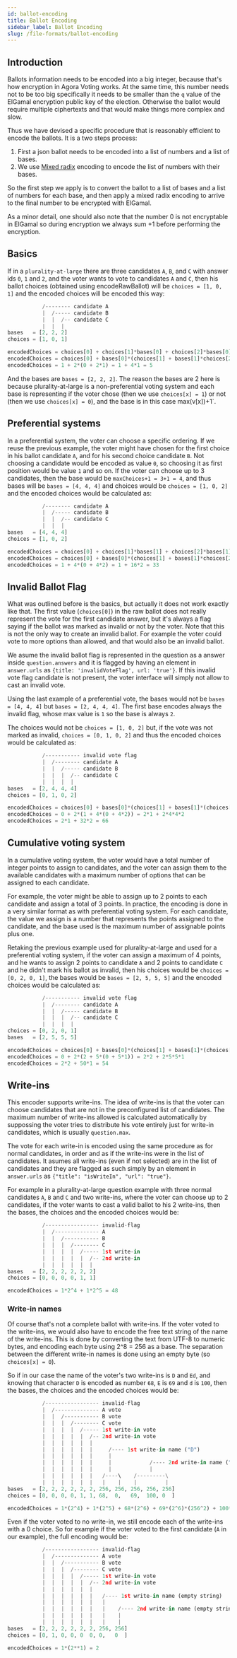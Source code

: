 ```yaml
---
id: ballot-encoding
title: Ballot Encoding
sidebar_label: Ballot Encoding
slug: /file-formats/ballot-encoding
---
```


## Introduction

Ballots information needs to be encoded into a big integer, because that's how
encryption in Agora Voting works. At the same time, this number needs not to be
too big specifically it needs to be smaller than the `q` value of the ElGamal
encryption public key of the election. Otherwise the ballot would require 
multiple ciphertexts and that would make things more complex and slow.

Thus we have devised a specific procedure that is reasonably efficient to encode
the ballots. It is a two steps process:
1. First a json ballot needs to be encoded into a list of numbers and a list of
 bases.
2. We use [Mixed radix] encoding to encode the list of numbers with their bases. 

So the first step we apply is to convert the ballot to a list of bases and a 
list of numbers for each base, and then apply a mixed radix encoding to arrive 
to the final number to be encrypted with ElGamal. 

As a minor detail, one should also note that the number 0 is not encryptable in
ElGamal so during encryption we always sum +1 before performing the encryption.

## Basics

If in a `plurality-at-large` there are three candidates `A`, `B`,
and `C` with answer ids `0`, `1` and `2`, and the voter wants to
vote to candidates `A` and `C`, then his ballot choices (obtained
using encodeRawBallot) will be  `choices = [1, 0, 1]` and the encoded
choices will be encoded this way:

```python
           /-------- candidate A
           |  /----- candidate B
           |  |  /-- candidate C
           |  |  |
bases   = [2, 2, 2]
choices = [1, 0, 1]

encodedChoices = choices[0] + choices[1]*bases[0] + choices[2]*bases[0]*bases[1]
encodedChoices = choices[0] + bases[0]*(choices[1] + bases[1]*choices[2])
encodedChoices = 1 + 2*(0 + 2*1) = 1 + 4*1 = 5
```

And the bases are `bases = [2, 2, 2]`. The reason the bases are 2 here
is because plurality-at-large is a non-preferential voting system
and each base is representing if the voter chose (then we use
`choices[x] = 1`) or not (then we use `choices[x] = 0`), and the base is in
this case max(v[x])+1`.

## Preferential systems

In a preferential system, the voter can choose a specific ordering.
If we reuse the previous example, the voter might have chosen for
the first choice in his ballot candidate `A`, and for his second
choice candidate `B`. Not choosing a candidate would be encoded as
value `0`, so choosing it as first position would be value `1` and
so on. If the voter can choose up to 3 candidates, then the base
would be `maxChoices+1 = 3+1 = 4`, and thus bases will be
`bases = [4, 4, 4]` and choices would be `choices = [1, 0, 2]` and the
encoded choices would be calculated as:

```python
           /-------- candidate A
           |  /----- candidate B
           |  |  /-- candidate C
           |  |  |
bases   = [4, 4, 4]
choices = [1, 0, 2]

encodedChoices = choices[0] + choices[1]*bases[1] + choices[2]*bases[1]*bases[2]
encodedChoices = choices[0] + bases[0]*(choices[1] + bases[1]*choices[2])
encodedChoices = 1 + 4*(0 + 4*2) = 1 + 16*2 = 33
```

## Invalid Ballot Flag

What was outlined before is the basics, but actually it does not
work exactly like that. The first value (`choices[0]`) in the raw 
ballot does not really represent the vote for the first candidate 
answer, but it's always a flag saying if the ballot was marked as 
invalid or not by the voter. Note that this is not the only way to
create an invalid ballot. For example the voter could vote to more
options than allowed, and that would also be an invalid ballot.

We asume the invalid ballot flag is represented in the question
as a answer inside `question.answers` and it is flagged by having
an element in `answer.urls` as
`{title: 'invalidVoteFlag', url: 'true'}`. If this invalid vote
flag candidate is not present, the voter interface will simply not
allow to cast an invalid vote.

Using the last example of a preferential vote, the bases would not
be `bases = [4, 4, 4]` but `bases = [2, 4, 4, 4]`. The first base 
encodes always the invalid flag, whose max value is `1` so the base 
is always `2`.

The choices would not be `choices = [1, 0, 2]` but, if the vote was
not marked as invalid, `choices = [0, 1, 0, 2]` and thus the encoded
choices would be calculated as:

```python
           /----------- invalid vote flag
           |  /-------- candidate A
           |  |  /----- candidate B
           |  |  |  /-- candidate C
           |  |  |  |
bases   = [2, 4, 4, 4]
choices = [0, 1, 0, 2]

encodedChoices = choices[0] + bases[0]*(choices[1] + bases[1]*(choices[2] + bases[2]*choices[3])
encodedChoices = 0 + 2*(1 + 4*(0 + 4*2)) = 2*1 + 2*4*4*2
encodedChoices = 2*1 + 32*2 = 66
```

## Cumulative voting system

In a cumulative voting system, the voter would have a total number
of integer points to assign to candidates, and the voter can assign
them to the available candidates with a maximum number of options
that can be assigned to each candidate.

For example, the voter might be able to assign up to 2 points to
each candidate and assign a total of 3 points. In practice, the
encoding is done in a very similar format as with preferential
voting system. For each candidate, the value we assign is a number
that represents the points assigned to the candidate, and the base
used is the maximum number of assignable points plus one.

Retaking the previous example used for plurality-at-large and used
for a preferential voting system, if the voter can assign a
maximum of 4 points, and he wants to assign 2 points to candidate
`A` and 2 points to candidate `C` and he didn't mark his ballot
as invalid, then his choices would be `choices = [0, 2, 0, 1]`, 
the bases would be `bases = [2, 5, 5, 5]` and the encoded choices 
would be calculated as:

```python
           /----------- invalid vote flag
           |  /-------- candidate A
           |  |  /----- candidate B
           |  |  |  /-- candidate C
           |  |  |  |
choices = [0, 2, 0, 1]
bases   = [2, 5, 5, 5]

encodedChoices = choices[0] + bases[0]*(choices[1] + bases[1]*(choices[2] + bases[2]*choices[3])
encodedChoices = 0 + 2*(2 + 5*(0 + 5*1)) = 2*2 + 2*5*5*1
encodedChoices = 2*2 + 50*1 = 54
```

## Write-ins

This encoder supports write-ins. The idea of write-ins is that the
voter can choose candidates that are not in the preconfigured list
of candidates. The maximum number of write-ins allowed is
calculated automatically by suppossing the voter tries to
distribute his vote entirely just for write-in candidates, which
is usually `question.max`.

The vote for each write-in is encoded using the same procedure as
for normal candidates, in order and as if the write-ins were in
the list of candidates. It asumes all write-ins (even if not
selected) are in the list of candidates and they are flagged as
such simply by an element in `answer.urls` as
`{"title": "isWriteIn", "url": "true"}`.

For example in a plurality-at-large question example with three
normal candidates `A`, `B` and `C` and two write-ins, where the
voter can choose up to 2 candidates, if the voter wants to cast 
a valid ballot to his 2 write-ins, then the bases, the choices 
and the encoded choices would be:

```python
           /----------------- invalid-flag
           |  /-------------- A
           |  |  /----------- B
           |  |  |  /-------- C
           |  |  |  |  /----- 1st write-in
           |  |  |  |  |  /-- 2nd write-in
           |  |  |  |  |  |
bases   = [2, 2, 2, 2, 2, 2]
choices = [0, 0, 0, 0, 1, 1]

encodedChoices = 1*2^4 + 1*2^5 = 48
```

### Write-in names

Of course that's not a complete ballot with write-ins. If the voter
voted to the write-ins, we would also have to encode the free text
string of the name of the write-ins. This is done by converting the
text from UTF-8 to numeric bytes, and encoding each byte using
2^8 = 256 as a base. The separation between the different write-in
names is done using an empty byte (so `choices[x] = 0`).

So if in our case the name of the voter's two write-ins is `D` and
`Ed`, and knowing that character `D` is encoded as number `68`, `E`
is `69` and `d` is `100`, then the bases, the choices and the 
encoded choices would be:

```python
           /----------------- invalid-flag
           |  /-------------- A vote
           |  |  /----------- B vote
           |  |  |  /-------- C vote
           |  |  |  |  /----- 1st write-in vote
           |  |  |  |  |  /-- 2nd write-in vote
           |  |  |  |  |  |
           |  |  |  |  |  |     /---- 1st write-in name ("D")
           |  |  |  |  |  |     |
           |  |  |  |  |  |     |            /---- 2nd write-in name ("Ed")
           |  |  |  |  |  |     |            |
           |  |  |  |  |  |   /----\    /---------\
           |  |  |  |  |  |   |    |    |         |
bases   = [2, 2, 2, 2, 2, 2, 256, 256, 256, 256, 256]
choices = [0, 0, 0, 0, 1, 1, 68,  0,   69,  100, 0  ]

encodedChoices = 1*(2^4) + 1*(2^5) + 68*(2^6) + 69*(2^6)*(256^2) + 100*(2^6)*(256^3) = 107663593776
```

Even if the voter voted to no write-in, we still encode each of the write-ins
with a 0 choice. So for example if the voter voted to the first candidate (`A`
in our example), the full encoding would be:


```python
           /----------------- invalid-flag
           |  /-------------- A vote
           |  |  /----------- B vote
           |  |  |  /-------- C vote
           |  |  |  |  /----- 1st write-in vote
           |  |  |  |  |  /-- 2nd write-in vote
           |  |  |  |  |  |
           |  |  |  |  |  |   /---- 1st write-in name (empty string)
           |  |  |  |  |  |   |
           |  |  |  |  |  |   |    /---- 2nd write-in name (empty string)
           |  |  |  |  |  |   |    |
           |  |  |  |  |  |   |    |
bases   = [2, 2, 2, 2, 2, 2, 256, 256]
choices = [0, 1, 0, 0, 0  0, 0,   0  ]

encodedChoices = 1*(2**1) = 2
```

[Mixed radix]: https://en.wikipedia.org/wiki/Mixed_radix